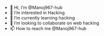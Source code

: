- 👋 Hi, I’m @Manoj967-hub
- 👀 I’m interested in Hacking
- 🌱 I’m currently learning hacking
- 💞️ I’m looking to collaborate on web hacking
- 📫 How to reach me @Manoj967-hub

<!---
Manoj967-hub/Manoj967-hub is a ✨ special ✨ repository because its `README.md` (this file) appears on your GitHub profile.
You can click the Preview link to take a look at your changes.
--->
